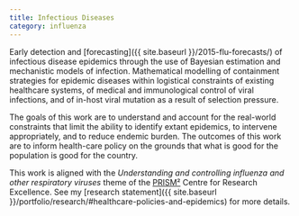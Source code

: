 ```yaml
---
title: Infectious Diseases
category: influenza
---
```


Early detection and [forecasting]({{ site.baseurl }}/2015-flu-forecasts/) of
infectious disease epidemics through the use of Bayesian estimation and
mechanistic models of infection.
Mathematical modelling of containment strategies for epidemic diseases within
logistical constraints of existing healthcare systems, of medical and
immunological control of viral infections, and of in-host viral mutation as a
result of selection pressure.

The goals of this work are to understand and account for the real-world
constraints that limit the ability to identify extant epidemics, to intervene
appropriately, and to reduce endemic burden.
The outcomes of this work are to inform health-care policy on the grounds that
what is good for the population is good for the country.

This work is aligned with the *Understanding and controlling influenza and
other respiratory viruses* theme of the [PRISM²](http://prism.edu.au/) Centre
for Research Excellence.
See my [research statement]({{ site.baseurl }}/portfolio/research/#healthcare-policies-and-epidemics)
for more details.
